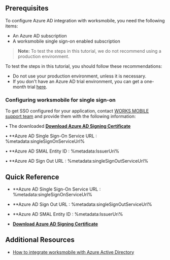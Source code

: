 ## Prerequisites

To configure Azure AD integration with worksmobile, you need the following items:

- An Azure AD subscription
- A worksmobile single sign-on enabled subscription

> **Note:**
> To test the steps in this tutorial, we do not recommend using a production environment.

To test the steps in this tutorial, you should follow these recommendations:

- Do not use your production environment, unless it is necessary.
- If you don't have an Azure AD trial environment, you can get a one-month trial [here](https://azure.microsoft.com/pricing/free-trial/).

### Configuring worksmobile for single sign-on

To get SSO configured for your application, contact [WORKS MOBILE support team](mailto:dl_ssoinfo@worksmobile.com) and provide them with the following information: 

• The downloaded **[Download Azure AD Signing Certificate](%metadata:CertificateDownloadRawUrl%)**

• **Azure AD Single Sign-On Service URL : %metadata:singleSignOnServiceUrl%

• **Azure AD SMAL Entity ID : %metadata:IssuerUri%

• **Azure AD Sign Out URL : %metadata:singleSignOutServiceUrl%

## Quick Reference

* **Azure AD Single Sign-On Service URL : %metadata:singleSignOnServiceUrl%

* **Azure AD Sign Out URL : %metadata:singleSignOutServiceUrl%

* **Azure AD SMAL Entity ID : %metadata:IssuerUri%

* **[Download Azure AD Signing Certificate](%metadata:CertificateDownloadRawUrl%)**

## Additional Resources

* [How to integrate worksmobile with Azure Active Directory](https://docs.microsoft.com/azure/active-directory/active-directory-saas-worksmobile-tutorial)



